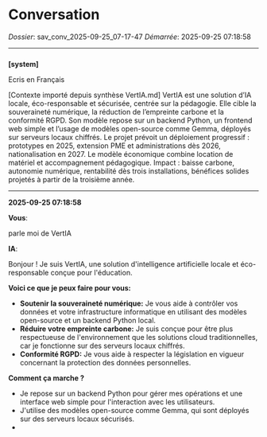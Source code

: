 # Conversation
_Dossier_: sav_conv_2025-09-25_07-17-47
_Démarrée_: 2025-09-25 07:18:58

---

###   
**[system]**


Ecris en Français


[Contexte importé depuis synthèse VertIA.md]
VertIA est une solution d’IA locale, éco-responsable et sécurisée, centrée sur la pédagogie. Elle cible la souveraineté numérique, la réduction de l’empreinte carbone et la conformité RGPD. Son modèle repose sur un backend Python, un frontend web simple et l’usage de modèles open-source comme Gemma, déployés sur serveurs locaux chiffrés. Le projet prévoit un déploiement progressif : prototypes en 2025, extension PME et administrations dès 2026, nationalisation en 2027. Le modèle économique combine location de matériel et accompagnement pédagogique. Impact : baisse carbone, autonomie numérique, rentabilité dès trois installations, bénéfices solides projetés à partir de la troisième année.

---
**2025-09-25 07:18:58**

**Vous**:

parle moi de VertIA

**IA**:

Bonjour ! Je suis VertIA, une solution d'intelligence artificielle locale et éco-responsable conçue pour l'éducation. 

**Voici ce que je peux faire pour vous:**

* **Soutenir la souveraineté numérique:**  Je vous aide à contrôler vos données et votre infrastructure informatique en utilisant des modèles open-source et un backend Python local.
* **Réduire votre empreinte carbone:** Je suis conçue pour être plus respectueuse de l'environnement que les solutions cloud traditionnelles, car je fonctionne sur des serveurs locaux chiffrés. 
* **Conformité RGPD:**  Je vous aide à respecter la législation en vigueur concernant la protection des données personnelles.

**Comment ça marche ?**

* Je repose sur un backend Python pour gérer mes opérations et une interface web simple pour l'interaction avec les utilisateurs.
* J'utilise des modèles open-source comme Gemma, qui sont déployés sur des serveurs locaux sécurisés. 
*
